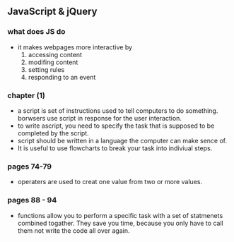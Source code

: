 ## JavaScript & jQuery
### what does JS do 
* it makes webpages more interactive by 
    1. accessing content
    2. modifing content
    3. setting rules
    4. responding to an event
### chapter (1)
* a script is set of instructions used to tell computers to do something. borwsers use script in response for the user interaction.
* to write ascript, you need to specify the task that is supposed to be completed by the script.
* script should be written in a language the computer can make sence of. 
* It is useful to use flowcharts to break your task into indiviual steps.
### pages 74-79
* operaters are used to creat one value from two or more values.
### pages  88 - 94
* functions allow you to perform a specific task with a set of statmenets combined togather. They save you time, because you only have to call them not write the code all over again.
